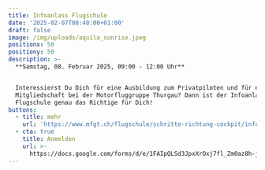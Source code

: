 ```yaml
---
title: Infoanlass Flugschule
date: '2025-02-07T08:40:00+01:00'
draft: false
image: /img/uploads/aquila_sunrise.jpeg
positionx: 50
positiony: 50
description: >-
  **Samstag, 08. Februar 2025, 09:00 - 12:00 Uhr**


  Interessierst Du Dich für eine Ausbildung zum Privatpiloten und für eine
  Mitgliedschaft bei der Motorfluggruppe Thurgau? Dann ist der Infoanlass der
  Flugschule genau das Richtige für Dich!
buttons:
  - title: mehr
    url: 'https://www.mfgt.ch/flugschule/schritte-richtung-cockpit/infoabend/'
  - cta: true
    title: Anmelden
    url: >-
      https://docs.google.com/forms/d/e/1FAIpQLSd3JpxXrOxj7fl_Zm0az8h-jQsAsB1TOEE2-HsOPYoi29qRUw/viewform
---
```


